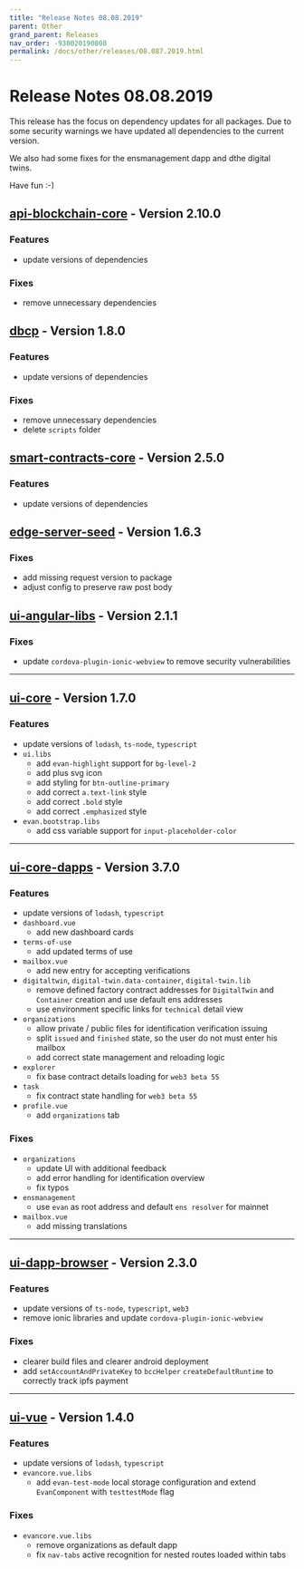 ```yaml
---
title: "Release Notes 08.08.2019"
parent: Other
grand_parent: Releases
nav_order: -930020190808
permalink: /docs/other/releases/08.087.2019.html
---
```


# Release Notes 08.08.2019

This release has the focus on dependency updates for all packages. Due to some security warnings we have updated all dependencies to the current version.

We also had some fixes for the ensmanagement dapp and dthe digital twins.

Have fun :-)


## [api-blockchain-core](https://github.com/evannetwork/api-blockchain-core) - Version 2.10.0
### Features
- update versions of dependencies

### Fixes
- remove unnecessary dependencies


## [dbcp](https://github.com/evannetwork/dbcp) - Version 1.8.0
### Features
- update versions of dependencies

### Fixes
- remove unnecessary dependencies
- delete `scripts` folder


## [smart-contracts-core](https://github.com/evannetwork/smart-contracts-core) - Version 2.5.0
### Features
- update versions of dependencies


## [edge-server-seed](https://github.com/evannetwork/edge-server-seed) - Version 1.6.3
### Fixes
- add missing request version to package
- adjust config to preserve raw post body


## [ui-angular-libs](https://github.com/evannetwork/ui-angular-libs) - Version 2.1.1
### Fixes
- update `cordova-plugin-ionic-webview` to remove security vulnerabilities

-------------

## [ui-core](https://github.com/evannetwork/ui-core) - Version 1.7.0
### Features
- update versions of `lodash`, `ts-node`, `typescript`
- `ui.libs`
  - add `evan-highlight` support for `bg-level-2`
  - add plus svg icon
  - add styling for `btn-outline-primary`
  - add correct `a.text-link` style
  - add correct `.bold` style
  - add correct `.emphasized` style
- `evan.bootstrap.libs`
  - add css variable support for `input-placeholder-color`

-------------

## [ui-core-dapps](https://github.com/evannetwork/ui-core-dapps) - Version 3.7.0
### Features
- update versions of `lodash`, `typescript`
- `dashboard.vue`
  - add new dashboard cards
- `terms-of-use`
  - add updated terms of use
- `mailbox.vue`
  - add new entry for accepting verifications
- `digitaltwin`, `digital-twin.data-container`, `digital-twin.lib`
  - remove defined factory contract addresses for `DigitalTwin` and `Container` creation and use default ens addresses
  - use environment specific links for `technical` detail view
- `organizations`
  - allow private / public files for identification verification issuing
  - split `issued` and `finished` state, so the user do not must enter his mailbox
  - add correct state management and reloading logic
- `explorer`
  - fix base contract details loading for `web3 beta 55`
- `task`
  - fix contract state handling for `web3 beta 55`
- `profile.vue`
  - add `organizations` tab

### Fixes
- `organizations`
  - update UI with additional feedback
  - add error handling for identification overview
  - fix typos
- `ensmanagement`
  - use `evan` as root address and default `ens resolver` for mainnet
- `mailbox.vue`
  - add missing translations

-------------

## [ui-dapp-browser](https://github.com/evannetwork/ui-dapp-browser) - Version 2.3.0
### Features
- update versions of `ts-node`, `typescript`, `web3`
- remove ionic libraries and update `cordova-plugin-ionic-webview`

### Fixes
- clearer build files and clearer android deployment
- add `setAccountAndPrivateKey` to `bccHelper` `createDefaultRuntime` to correctly track ipfs payment

-------------

## [ui-vue](https://github.com/evannetwork/ui-vue) - Version 1.4.0
### Features
- update versions of `lodash`, `typescript`
- `evancore.vue.libs`
  - add `evan-test-mode` local storage configuration and extend `EvanComponent` with `testtestMode` flag

### Fixes
- `evancore.vue.libs`
  - remove organizations as default dapp
  - fix `nav-tabs` active recognition for nested routes loaded within tabs
